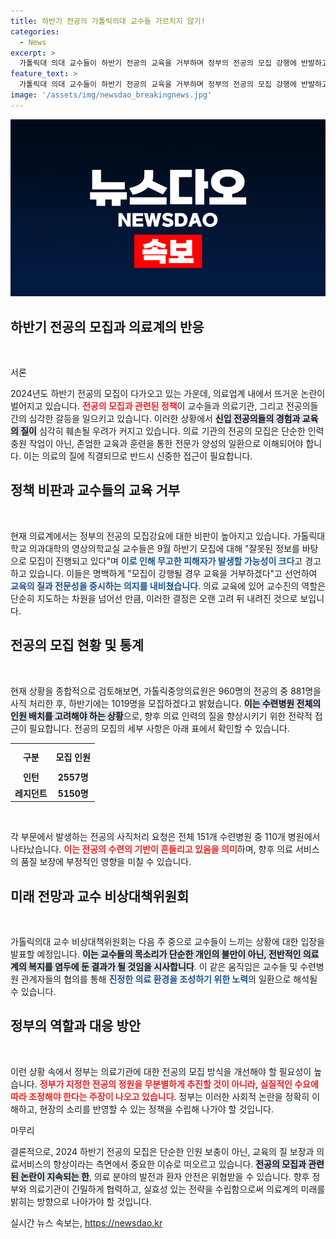 ```yaml
---
title: 하반기 전공의 가톨릭의대 교수들 가르치지 않기!
categories:
  - News
excerpt: >
  가톨릭대 의대 교수들이 하반기 전공의 교육을 거부하며 정부의 전공의 모집 강행에 반발하고 있습니다. 이들은 잘못된 정책으로 인한 피해를 막기 위해, 신입 전공의 교육 불참 의사를 밝혔고, 향후 수련의에 대한 심각한 경고를 전했습니다.
feature_text: >
  가톨릭대 의대 교수들이 하반기 전공의 교육을 거부하며 정부의 전공의 모집 강행에 반발하고 있습니다. 이들은 잘못된 정책으로 인한 피해를 막기 위해, 신입 전공의 교육 불참 의사를 밝혔고, 향후 수련의에 대한 심각한 경고를 전했습니다.
image: '/assets/img/newsdao_breakingnews.jpg'
---
```


<p><img src="/assets/img/newsdao_breakingnews.jpg" alt="koreaapp 속보" /></p>

<h2 data-ke-size="size26">하반기 전공의 모집과 의료계의 반응</h2>

<p data-ke-size="size16">&nbsp;</p>

<p>서론</p>

<p>2024년도 하반기 전공의 모집이 다가오고 있는 가운데, 의료업계 내에서 뜨거운 논란이 벌어지고 있습니다. <b><span style="color: #ee2323;">전공의 모집과 관련된 정책</span></b>이 교수들과 의료기관, 그리고 전공의들 간의 심각한 갈등을 일으키고 있습니다. 이러한 상황에서 <b><span style="background-color: #21538527;">신입 전공의들의 경험과 교육의 질이</span></b> 심각히 훼손될 우려가 커지고 있습니다. 의료 기관의 전공의 모집은 단순한 인력 충원 작업이 아닌, 존엄한 교육과 훈련을 통한 전문가 양성의 일환으로 이해되어야 합니다. 이는 의료의 질에 직결되므로 반드시 신중한 접근이 필요합니다.</p>

<h2 data-ke-size="size26">정책 비판과 교수들의 교육 거부</h2>

<p data-ke-size="size16">&nbsp;</p>

<p>현재 의료계에서는 정부의 전공의 모집강요에 대한 비판이 높아지고 있습니다. 가톨릭대학교 의과대학의 영상의학교실 교수들은 9월 하반기 모집에 대해 "잘못된 정보를 바탕으로 모집이 진행되고 있다"며 <b><span style="color: #1a5490;">이로 인해 무고한 피해자가 발생할 가능성이 크다</span></b>고 경고하고 있습니다. 이들은 명백하게 "모집이 강행될 경우 교육을 거부하겠다"고 선언하여 <b><span style="color: #1a5490;">교육의 질과 전문성을 중시하는 의지를 내비쳤습니다</span></b>. 의료 교육에 있어 교수진의 역할은 단순히 지도하는 차원을 넘어선 만큼, 이러한 결정은 오랜 고려 뒤 내려진 것으로 보입니다.</p>

<h2 data-ke-size="size26">전공의 모집 현황 및 통계</h2>

<p data-ke-size="size16">&nbsp;</p>

<p>현재 상황을 종합적으로 검토해보면, 가톨릭중앙의료원은 960명의 전공의 중 881명을 사직 처리한 후, 하반기에는 1019명을 모집하겠다고 밝혔습니다. <b><span style="background-color: #21538527;">이는 수련병원 전체의 인원 배치를 고려해야 하는 상황</span></b>으로, 향후 의료 인력의 질을 향상시키기 위한 전략적 접근이 필요합니다. 전공의 모집의 세부 사항은 아래 표에서 확인할 수 있습니다.</p>

<table style="width: 100%; border-collapse: collapse;">
    <tr>
        <th style="text-align: center; height: 35px;"><b>구분</b></th>
        <th style="text-align: center; height: 35px;"><b>모집 인원</b></th>
    </tr>
    <tr>
        <td style="text-align: center; height: 17px;"><b>인턴</b></td>
        <td style="text-align: center; height: 17px;"><b>2557명</b></td>
    </tr>
    <tr>
        <td style="text-align: center; height: 17px;"><b>레지던트</b></td>
        <td style="text-align: center; height: 17px;"><b>5150명</b></td>
    </tr>
</table>

<p data-ke-size="size16">&nbsp;</p>

<p>각 부문에서 발생하는 전공의 사직처리 요청은 전체 151개 수련병원 중 110개 병원에서 나타났습니다. <b><span style="color: #ee2323;">이는 전공의 수련의 기반이 흔들리고 있음을 의미</span></b>하며, 향후 의료 서비스의 품질 보장에 부정적인 영향을 미칠 수 있습니다.</p>

<h2 data-ke-size="size26">미래 전망과 교수 비상대책위원회</h2>

<p data-ke-size="size16">&nbsp;</p>

<p>가톨릭의대 교수 비상대책위원회는 다음 주 중으로 교수들이 느끼는 상황에 대한 입장을 발표할 예정입니다. <b><span style="background-color: #21538527;">이는 교수들의 목소리가 단순한 개인의 불만이 아닌, 전반적인 의료계의 복지를 염두에 둔 결과가 될 것임을 시사합니다</span></b>. 이 같은 움직임은 교수들 및 수련병원 관계자들의 협의를 통해 <b><span style="color: #1a5490;">진정한 의료 환경을 조성하기 위한 노력</span></b>의 일환으로 해석될 수 있습니다.</p>

<h2 data-ke-size="size26">정부의 역할과 대응 방안</h2>

<p data-ke-size="size16">&nbsp;</p>

<p>이런 상황 속에서 정부는 의료기관에 대한 전공의 모집 방식을 개선해야 할 필요성이 높습니다. <b><span style="color: #ee2323;">정부가 지정한 전공의 정원을 무분별하게 추진할 것이 아니라, 실질적인 수요에 따라 조정해야 한다는 주장이 나오고 있습니다</span></b>. 정부는 이러한 사회적 논란을 정확히 이해하고, 현장의 소리를 반영할 수 있는 정책을 수립해 나가야 할 것입니다.</p>

<p>마무리</p>

<p>결론적으로, 2024 하반기 전공의 모집은 단순한 인원 보충이 아닌, 교육의 질 보장과 의료서비스의 향상이라는 측면에서 중요한 이슈로 떠오르고 있습니다. <b><span style="background-color: #21538527;">전공의 모집과 관련된 논란이 지속되는 한</span></b>, 의료 분야의 발전과 환자 안전은 위협받을 수 있습니다. 향후 정부와 의료기관이 긴밀하게 협력하고, 실효성 있는 전략을 수립함으로써 의료계의 미래를 밝히는 방향으로 나아가야 할 것입니다.</p>
실시간 뉴스 속보는, <a href="https://newsdao.kr" rel="dofollow">https://newsdao.kr</a>


